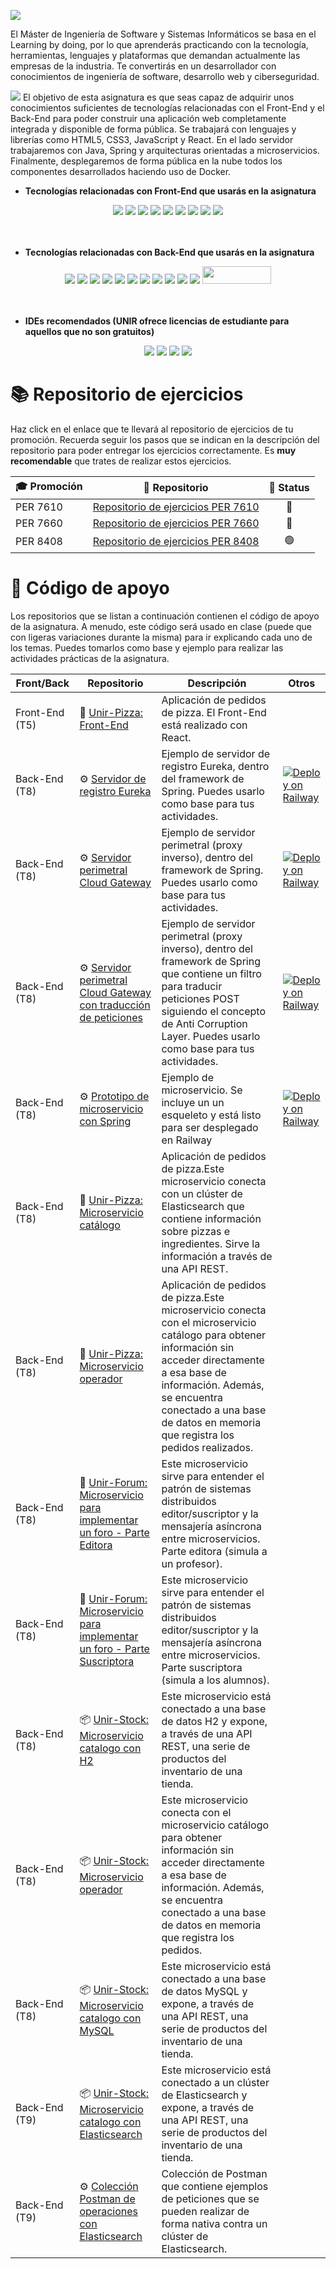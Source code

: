 <a href="https://www.unir.net/ingenieria/master-ingenieria-software/"><img src="https://github.com/UnirCs/UnirCs/blob/feature/newReadme/MISSI_Header.png"></a>

El Máster de Ingeniería de Software y Sistemas Informáticos se basa en el Learning by doing, por lo que aprenderás practicando con la tecnología, herramientas, lenguajes y plataformas que demandan actualmente las empresas de la industria. Te convertirás en un desarrollador con conocimientos de ingeniería de software, desarrollo web y ciberseguridad.

<a href="https://cms.unir.net/Desarrollo_Web_Full_Stack"><img src="https://github.com/UnirCs/UnirCs/blob/feature/newReadme/DWFS_Header.png"></a>
El objetivo de esta asignatura es que seas capaz de adquirir unos conocimientos suficientes de tecnologías relacionadas con el Front-End y el Back-End para poder construir una aplicación web completamente integrada y disponible de forma pública. Se trabajará con lenguajes y librerías como HTML5, CSS3, JavaScript y React. En el lado servidor trabajaremos con Java, Spring y arquitecturas orientadas a microservicios. Finalmente, desplegaremos de forma pública en la nube todos los componentes desarrollados haciendo uso de Docker.

- **Tecnologías relacionadas con Front-End que usarás en la asignatura**
<div align="center">
<img src="https://img.shields.io/badge/HTML5-E34F26?style=for-the-badge&logo=html5&logoColor=white"/> <img src="https://img.shields.io/badge/CSS3-1572B6?style=for-the-badge&logo=css3&logoColor=white"/> <img src="https://img.shields.io/badge/JavaScript-323330?style=for-the-badge&logo=javascript&logoColor=F7DF1E"/> <img src="https://img.shields.io/badge/React-20232A?style=for-the-badge&logo=react&logoColor=61DAFB"/> <img src="https://img.shields.io/badge/React_Router-CA4245?style=for-the-badge&logo=react-router&logoColor=white"/> <img src="https://img.shields.io/badge/Node%20js-339933?style=for-the-badge&logo=nodedotjs&logoColor=white"/> <img src="https://img.shields.io/badge/npm-CB3837?style=for-the-badge&logo=npm&logoColor=white"/> <img src="https://img.shields.io/badge/Vercel-000000?style=for-the-badge&logo=vercel&logoColor=white"/> <img src="https://img.shields.io/badge/Stripe-626CD9?style=for-the-badge&logo=Stripe&logoColor=white"/>
</div>
<br/><br/>

- **Tecnologías relacionadas con Back-End que usarás en la asignatura**
<div align="center">
<img src="https://img.shields.io/badge/OpenJDK-ED8B00?style=for-the-badge&logo=openjdk&logoColor=white"/> <img src="https://img.shields.io/badge/Spring-6DB33F?style=for-the-badge&logo=spring&logoColor=white"/> <img src="https://img.shields.io/badge/Spring_Boot-F2F4F9?style=for-the-badge&logo=spring-boot"/> <img src="https://img.shields.io/badge/apache_maven-C71A36?style=for-the-badge&logo=apachemaven&logoColor=white"/> <img src="https://img.shields.io/badge/MySQL-005C84?style=for-the-badge&logo=mysql&logoColor=white"/> <img src="https://img.shields.io/badge/Elastic_Search-005571?style=for-the-badge&logo=elasticsearch&logoColor=white"/> <img src="https://img.shields.io/badge/Hibernate-59666C?style=for-the-badge&logo=Hibernate&logoColor=white"/> <img src="https://img.shields.io/badge/Railway-131415?style=for-the-badge&logo=railway&logoColor=white"/> <img src="https://img.shields.io/badge/Stripe-626CD9?style=for-the-badge&logo=Stripe&logoColor=white"/> <img src="https://img.shields.io/badge/Docker-2CA5E0?style=for-the-badge&logo=docker&logoColor=white"/> <img src="https://img.shields.io/badge/Postman-FF6C37?style=for-the-badge&logo=Postman&logoColor=white"/> <img src="https://github.com/UnirCs/UnirCs/blob/master/activemq.png" width="110" height="28"/>
</div>
<br/><br/>

- **IDEs recomendados (UNIR ofrece licencias de estudiante para aquellos que no son gratuitos)**
<div align="center">
<img src="https://img.shields.io/badge/VSCode-0078D4?style=for-the-badge&logo=visual%20studio%20code&logoColor=white"/> <img src="https://img.shields.io/badge/Eclipse-2C2255?style=for-the-badge&logo=eclipse&logoColor=white"/> <img src="https://img.shields.io/badge/WebStorm-000000?style=for-the-badge&logo=WebStorm&logoColor=white"/> <img src="https://img.shields.io/badge/IntelliJ_IDEA-000000.svg?style=for-the-badge&logo=intellij-idea&logoColor=white"/>
</div>

# 📚 Repositorio de ejercicios

Haz click en el enlace que te llevará al repositorio de ejercicios de tu promoción. Recuerda seguir los pasos que se indican en la descripción del repositorio para poder entregar los ejercicios correctamente. Es **muy recomendable** que trates de realizar estos ejercicios.

<div align="center">
  
| 🎓 Promoción | 🎁 Repositorio | 🚥 Status
|--|--|--|
| PER 7610 | [Repositorio de ejercicios PER 7610](https://github.com/UnirCs/DWFS-PER7610-2223) | <div align="center"> 🔴 </div>
| PER 7660 | [Repositorio de ejercicios PER 7660](https://github.com/UnirCs/DWFS-PER7660-2223) | <div align="center"> 🔴 </div>
| PER 8408 | [Repositorio de ejercicios PER 8408](https://github.com/UnirCs/DWFS-PER8408-2324) | <div align="center"> 🟢 </div>

</div>

# 🛟 Código de apoyo
Los repositorios que se listan a continuación contienen el código de apoyo de la asignatura. A menudo, este código será usado en clase (puede que con ligeras variaciones durante la misma) para ir explicando cada uno de los temas. Puedes tomarlos como base y ejemplo para realizar las actividades prácticas de la asignatura.

| Front/Back | Repositorio | Descripción | Otros
|--|--|--|--|
| Front-End (T5)| 🍕 [Unir-Pizza: Front-End](https://github.com/UnirCs/front-end-pizza) |  Aplicación de pedidos de pizza. El Front-End está realizado con React. |
| Back-End (T8)| ⚙️ [Servidor de registro Eureka](https://github.com/UnirCs/back-end-eureka) | Ejemplo de servidor de registro Eureka, dentro del framework de Spring. Puedes usarlo como base para tus actividades. | [![Deploy on Railway](https://railway.app/button.svg)](https://railway.app/template/HM8cFB?referralCode=jesus-unir)
| Back-End (T8)| ⚙️ [Servidor perimetral Cloud Gateway](https://github.com/UnirCs/back-end-cloud-gateway) | Ejemplo de servidor perimetral (proxy inverso), dentro del framework de Spring. Puedes usarlo como base para tus actividades. | [![Deploy on Railway](https://railway.app/button.svg)](https://railway.app/template/OI2sbM?referralCode=jesus-unir)
| Back-End (T8)| ⚙️ [Servidor perimetral Cloud Gateway con traducción de peticiones](https://github.com/UnirCs/back-end-cloud-gateway-filters) | Ejemplo de servidor perimetral (proxy inverso), dentro del framework de Spring que contiene un filtro para traducir peticiones POST siguiendo el concepto de Anti Corruption Layer. Puedes usarlo como base para tus actividades. | [![Deploy on Railway](https://railway.app/button.svg)](https://railway.app/template/CWxqH0?referralCode=jesus-unir)
| Back-End (T8)| ⚙️ [Prototipo de microservicio con Spring](https://github.com/UnirCs/back-end-spring-microservice-archetype) | Ejemplo de microservicio. Se incluye un un esqueleto y está listo para ser desplegado en Railway | [![Deploy on Railway](https://railway.app/button.svg)](https://railway.app/template/JvYvDw?referralCode=jesus-unir)
| Back-End (T8)| 🍕 [Unir-Pizza: Microservicio catálogo](https://github.com/UnirCs/back-end-pizza-catalogue) | Aplicación de pedidos de pizza.Este microservicio conecta con un clúster de Elasticsearch que contiene información sobre pizzas e ingredientes. Sirve la información a través de una API REST. |
| Back-End (T8)| 🍕 [Unir-Pizza: Microservicio operador](https://github.com/UnirCs/back-end-pizza-orders) | Aplicación de pedidos de pizza.Este microservicio conecta con el microservicio catálogo para obtener información sin acceder directamente a esa base de información. Además, se encuentra conectado a una base de datos en memoria que registra los pedidos realizados. |
| Back-End (T8)| 👥 [Unir-Forum: Microservicio para implementar un foro - Parte Editora](https://github.com/UnirCs/back-end-forum-pub) | Este microservicio sirve para entender el patrón de sistemas distribuidos editor/suscriptor y la mensajería asíncrona entre microservicios. Parte editora (simula a un profesor). |
| Back-End (T8)| 👥 [Unir-Forum: Microservicio para implementar un foro - Parte Suscriptora](https://github.com/UnirCs/back-end-forum-sub) | Este microservicio sirve para entender el patrón de sistemas distribuidos editor/suscriptor y la mensajería asíncrona entre microservicios. Parte suscriptora (simula a los alumnos). |
| Back-End (T8)| 📦 [Unir-Stock: Microservicio catalogo con H2](https://github.com/UnirCs/back-end-inventory-products) | Este microservicio está conectado a una base de datos H2 y expone, a través de una API REST, una serie de productos del inventario de una tienda. |
| Back-End (T8)| 📦 [Unir-Stock: Microservicio operador](https://github.com/UnirCs/back-end-inventory-orders) | Este microservicio conecta con el microservicio catálogo para obtener información sin acceder directamente a esa base de información. Además, se encuentra conectado a una base de datos en memoria que registra los pedidos. |
| Back-End (T8)| 📦 [Unir-Stock: Microservicio catalogo con MySQL](https://github.com/UnirCs/back-end-inventory-products-mysql) | Este microservicio está conectado a una base de datos MySQL y expone, a través de una API REST, una serie de productos del inventario de una tienda. |
| Back-End (T9)| 📦 [Unir-Stock: Microservicio catalogo con Elasticsearch](https://github.com/UnirCs/back-end-inventory-products-elasticsearch) | Este microservicio está conectado a un clúster de Elasticsearch y expone, a través de una API REST, una serie de productos del inventario de una tienda. |
| Back-End (T9)| ⚙️ [Colección Postman de operaciones con Elasticsearch](https://github.com/UnirCs/elasticsearch-operations-postman) | Colección de Postman que contiene ejemplos de peticiones que se pueden realizar de forma nativa contra un clúster de Elasticsearch. |
